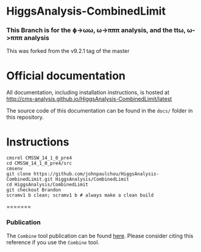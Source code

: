 HiggsAnalysis-CombinedLimit
===========================

### This Branch is for the ɸ->ωω, ω->πππ analysis, and the ttω, ω->πππ analysis
This was forked from the v9.2.1 tag of the master

# Official documentation

All documentation, including installation instructions, is hosted at
http://cms-analysis.github.io/HiggsAnalysis-CombinedLimit/latest

The source code of this documentation can be found in the `docs/` folder in this repository.

# Instructions
```
cmsrel CMSSW_14_1_0_pre4
cd CMSSW_14_1_0_pre4/src
cmsenv
git clone https://github.com/johnpaulchou/HiggsAnalysis-CombinedLimit.git HiggsAnalysis/CombinedLimit
cd HiggsAnalysis/CombinedLimit
git checkout Brandon
scramv1 b clean; scramv1 b # always make a clean build
```
=======
### Publication 

The `Combine` tool publication can be found [here](https://arxiv.org/abs/2404.06614). Please consider citing this reference if you use the `Combine` tool. 
